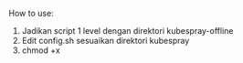 How to use:

1. Jadikan script 1 level dengan direktori kubespray-offline
2. Edit config.sh sesuaikan direktori kubespray
3. chmod +x <script>
4. Jalankan <script>
